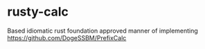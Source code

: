 # rusty-calc
Based idiomatic rust foundation approved manner of implementing https://github.com/DogeSSBM/PrefixCalc
